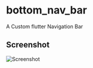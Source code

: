 # bottom_nav_bar

A Custom flutter Navigation Bar

## Screenshot

![Screenshot](https://github.com/thelazyone11/flutter_bottomNavBar/blob/master/ss.gif)
